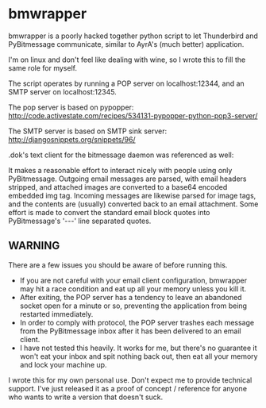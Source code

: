 bmwrapper
========

bmwrapper is a poorly hacked together python script to let Thunderbird and PyBitmessage communicate, similar to AyrA's (much better) application.

I'm on linux and don't feel like dealing with wine, so I wrote this to fill the same role for myself.

The script operates by running a POP server on localhost:12344, and an SMTP server on localhost:12345.

The pop server is based on pypopper: http://code.activestate.com/recipes/534131-pypopper-python-pop3-server/

The SMTP server is based on SMTP sink server: http://djangosnippets.org/snippets/96/

.dok's text client for the bitmessage daemon was referenced as well: <PUT URL HERE>

It makes a reasonable effort to interact nicely with people using only PyBitmessage. Outgoing email messages are parsed, with email headers stripped, and attached images are converted to a base64 encoded embedded img tag. Incoming messages are likewise parsed for image tags, and the contents are (usually) converted back to an email attachment. Some effort is made to convert the standard email block quotes into PyBitmessage's '---' line separated quotes.

WARNING
-------

There are a few issues you should be aware of before running this.

- If you are not careful with your email client configuration, bmwrapper may hit a race condition and eat up all your memory unless you kill it.
- After exiting, the POP server has a tendency to leave an abandoned socket open for a minute or so, preventing the application from being restarted immediately.
- In order to comply with protocol, the POP server trashes each message from the PyBitmessage inbox after it has been delivered to an email client.
- I have not tested this heavily. It works for me, but there's no guarantee it won't eat your inbox and spit nothing back out, then eat all your memory and lock your machine up.

I wrote this for my own personal use. Don't expect me to provide technical support. I've just released it as a proof of concept / reference for anyone who wants to write a version that doesn't suck.

